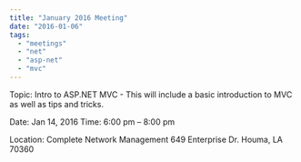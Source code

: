 ```yaml
---
title: "January 2016 Meeting"
date: "2016-01-06"
tags: 
  - "meetings"
  - "net"
  - "asp-net"
  - "mvc"
---
```


Topic: Intro to ASP.NET MVC - This will include a basic introduction to MVC as well as tips and tricks.

Date: Jan 14, 2016 Time: 6:00 pm – 8:00 pm

Location: Complete Network Management 649 Enterprise Dr. Houma, LA 70360
